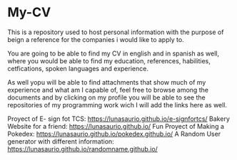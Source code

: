 # My-CV
This is a repository used to host personal information with the purpose of beign a reference for the companies i would like to apply to.

You are going to be able to find my CV in english and in spanish as well, where you would be able to find my education, references, habilities, cetfications, 
spoken languages and experience.

As well yopu will be able to find attachments that show much of my experience and what am I capable of, feel free to browse among the documents and by 
clicking on my profile you will be able to see the repositories of my programming work wich I will add the links here as well.

Proyect of E- sign fot TCS: https://lunasaurio.github.io/e-signfortcs/
Bakery Website for a friend: https://lunasaurio.github.io/
Fun Proyect of Making a Pokedex: https://lunasaurio.github.io/pokedex.github.io/
A Random User generator with different information: https://lunasaurio.github.io/randomname.github.io/
